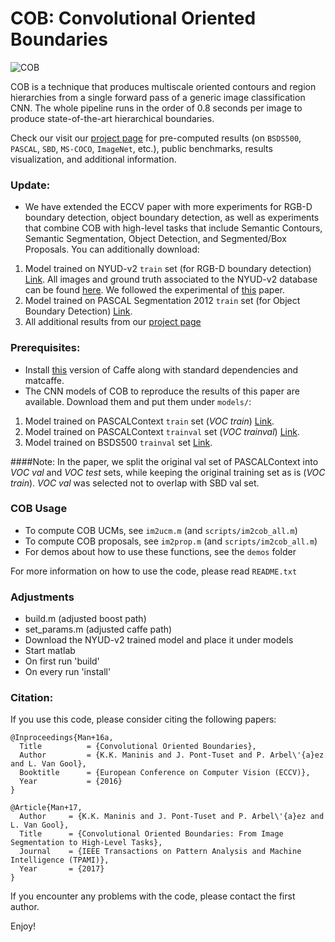 # COB: Convolutional Oriented Boundaries

![COB](doc/ims/COB.png)

COB is a technique that produces multiscale oriented contours and region hierarchies from a single forward pass of a generic image classification CNN. The whole pipeline runs in the order of 0.8 seconds per image to produce state-of-the-art hierarchical boundaries.

Check our visit our [project page](http://www.vision.ee.ethz.ch/~cvlsegmentation) for pre-computed results (on `BSDS500`, `PASCAL`, `SBD`, `MS-COCO`, `ImageNet`, etc.), public benchmarks, results visualization, and additional information.

### Update:
 - We have extended the ECCV paper with more experiments for RGB-D boundary detection, object boundary detection, as well as experiments that combine COB with high-level tasks that include Semantic Contours, Semantic Segmentation, Object Detection, and Segmented/Box Proposals. You can additionally download:
  1. Model trained on NYUD-v2 `train` set (for RGB-D boundary detection) [Link](https://data.vision.ee.ethz.ch/kmaninis/share/COB/Downloads/COB_NYUD-v2_RGBHHA.zip). All images and ground truth associated to the NYUD-v2 database can be found [here](http://www.cs.berkeley.edu/~sgupta/eccv14/eccv14-data.tgz). We followed the experimental of [this](https://github.com/s-gupta/rcnn-depth) paper.
  2. Model trained on PASCAL Segmentation 2012 `train` set (for Object Boundary Detection) [Link](https://data.vision.ee.ethz.ch/kmaninis/share/COB/Downloads/COB_SegVOC12.zip).
  3. All additional results from our [project page](http://www.vision.ee.ethz.ch/~cvlsegmentation/cob/code.html)
  
### Prerequisites:
 - Install [this](https://github.com/s9xie/hed) version of Caffe along with standard dependencies and matcaffe.
 - The CNN models of COB to reproduce the results of this paper are available. Download them and put them under `models/`:
  1. Model trained on PASCALContext `train` set (*VOC train*) [Link](https://data.vision.ee.ethz.ch/kmaninis/share/COB/Downloads/COB_PASCALContext_train.zip).
  2. Model trained on PASCALContext `trainval` set (*VOC trainval*) [Link](https://data.vision.ee.ethz.ch/kmaninis/share/COB/Downloads/COB_PASCALContext_trainval.zip).
  3. Model trained on BSDS500 `trainval` set [Link](https://data.vision.ee.ethz.ch/kmaninis/share/COB/Downloads/COB_BSDS500.zip).

####Note: In the paper, we split the original val set of PASCALContext into *VOC val* and *VOC test* sets, while keeping the original training set as is (*VOC train*). *VOC val* was selected not to overlap with SBD val set.

### COB Usage
- To compute COB UCMs, see `im2ucm.m` (and `scripts/im2cob_all.m`)
- To compute COB proposals, see `im2prop.m` (and `scripts/im2cob_all.m`)
- For demos about how to use these functions, see the `demos` folder

For more information on how to use the code, please read `README.txt`

### Adjustments
- build.m (adjusted boost path)
- set_params.m (adjusted caffe path)
- Download the NYUD-v2 trained model and place it under models
- Start matlab
- On first run 'build'
- On every run 'install'
 
### Citation:
If you use this code, please consider citing the following papers:

	@Inproceedings{Man+16a,
	  Title          = {Convolutional Oriented Boundaries},
	  Author         = {K.K. Maninis and J. Pont-Tuset and P. Arbel\'{a}ez and L. Van Gool},
	  Booktitle      = {European Conference on Computer Vision (ECCV)},
	  Year           = {2016}
	}

	@Article{Man+17,
	  Author 	 = {K.K. Maninis and J. Pont-Tuset and P. Arbel\'{a}ez and L. Van Gool},
	  Title 	 = {Convolutional Oriented Boundaries: From Image Segmentation to High-Level Tasks},
	  Journal 	 = {IEEE Transactions on Pattern Analysis and Machine Intelligence (TPAMI)},
	  Year 		 = {2017}
	}
	
If you encounter any problems with the code, please contact the first author.

Enjoy!
